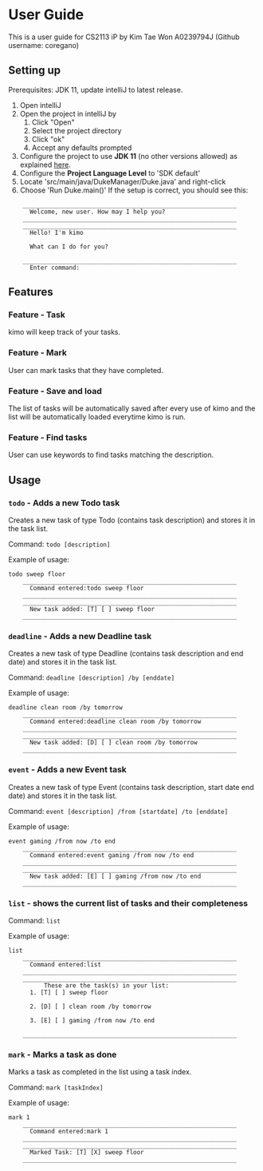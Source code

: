 # User Guide
This is a user guide for CS2113 iP by Kim Tae Won A0239794J (Github username: coregano)

## Setting up
Prerequisites: JDK 11, update intelliJ to latest release.
1. Open intelliJ
2. Open the project in intelliJ by
   1. Click "Open"
   2. Select the project directory
   3. Click "ok"
   4. Accept any defaults prompted
3. Configure the project to use **JDK 11** (no other versions allowed) as explained [here](https://www.jetbrains.com/help/idea/sdk.html#set-up-jdk).<br>
4. Configure the **Project Language Level** to 'SDK default' 
5. Locate 'src/main/java/DukeManager/Duke.java' and right-click
6. Choose 'Run Duke.main()'
        If the setup is correct, you should see this:
```
    ____________________________________________________________
	  Welcome, new user. How may I help you?
    ____________________________________________________________
    ____________________________________________________________
	  Hello! I'm kimo 

	  What can I do for you?

    ____________________________________________________________
	  Enter command: 
```
## Features 

### Feature - Task

kimo will keep track of your tasks.

### Feature - Mark

User can mark tasks that they have completed.

### Feature - Save and load

The list of tasks will be automatically saved after every use of kimo and the list will be automatically loaded everytime kimo is run.

### Feature - Find tasks

User can use keywords to find tasks matching the description.


## Usage

### `todo` - Adds a new Todo task

Creates a new task of type Todo (contains task description) and stores it in the task list. 

Command: 
`todo [description]`

Example of usage: 
```
todo sweep floor
    ____________________________________________________________
	  Command entered:todo sweep floor
    ____________________________________________________________
    ____________________________________________________________
	  New task added: [T] [ ] sweep floor
    ____________________________________________________________
```

### `deadline` - Adds a new Deadline task

Creates a new task of type Deadline (contains task description and end date) and stores it in the task list.

Command:
`deadline [description] /by [enddate]`

Example of usage:
```
deadline clean room /by tomorrow
    ____________________________________________________________
	  Command entered:deadline clean room /by tomorrow
    ____________________________________________________________
    ____________________________________________________________
	  New task added: [D] [ ] clean room /by tomorrow
    ____________________________________________________________
```

### `event` - Adds a new Event task

Creates a new task of type Event (contains task description, start date end date) and stores it in the task list.

Command:
`event [description] /from [startdate] /to [enddate]`

Example of usage:
```
event gaming /from now /to end
    ____________________________________________________________
	  Command entered:event gaming /from now /to end
    ____________________________________________________________
    ____________________________________________________________
	  New task added: [E] [ ] gaming /from now /to end
    ____________________________________________________________
```

### `list` - shows the current list of tasks and their completeness 

Command: 
`list`

Example of usage:
```
list
    ____________________________________________________________
	  Command entered:list
    ____________________________________________________________
    ____________________________________________________________
	  	  These are the task(s) in your list: 
	  1. [T] [ ] sweep floor

	  2. [D] [ ] clean room /by tomorrow

	  3. [E] [ ] gaming /from now /to end

    ____________________________________________________________
```

### `mark` - Marks a task as done

Marks a task as completed in the list using a task index.

Command:
`mark [taskIndex]`

Example of usage:
```	
mark 1
    ____________________________________________________________
	  Command entered:mark 1
    ____________________________________________________________
    ____________________________________________________________
	  Marked Task: [T] [X] sweep floor
    ____________________________________________________________
```